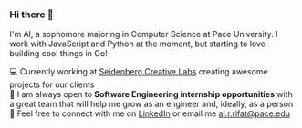 ### Hi there 👋
I'm Al, a sophomore majoring in Computer Science at Pace University. I work with JavaScript and Python at the moment, but starting to love building cool things in Go! 

💻 Currently working at [Seidenberg Creative Labs](http://seidenbergcreativelabs.com/) creating awesome projects for our clients <br>
🙋 I am always open to **Software Engineering internship opportunities** with a great team that will help me grow as an engineer and, ideally, as a person <br>
🤝 Feel free to connect with me on [LinkedIn](https://www.linkedin.com/in/alrifat/) or email me [al.r.rifat@pace.edu](mailto:al.r.rifat@pace.edu)

